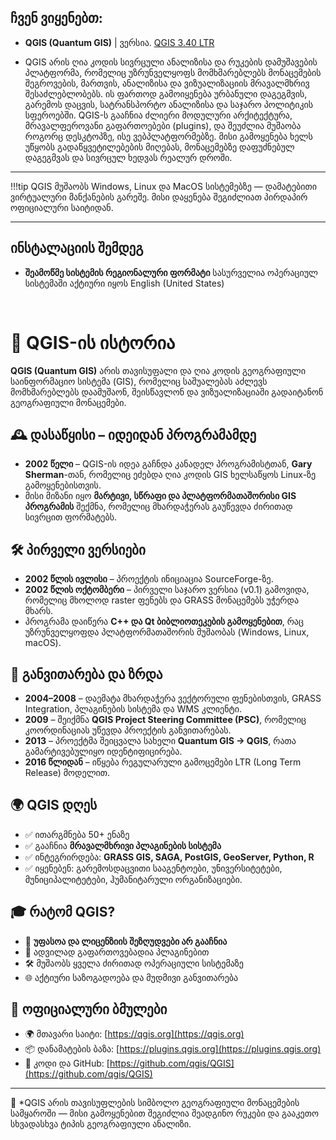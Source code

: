 ## ჩვენ ვიყენებთ:

- **QGIS (Quantum GIS)** | ვერსია. [QGIS 3.40  LTR](https://qgis.org/download/)

- QGIS არის ღია კოდის სივრცული ანალიზისა და რუკების დამუშავების პლატფორმა, რომელიც უზრუნველყოფს მომხმარებლებს მონაცემების შეგროვების, მართვის, ანალიზისა და ვიზუალიზაციის მრავალმხრივ შესაძლებლობებს. ის ფართოდ გამოიყენება ურბანული დაგეგმვის, გარემოს დაცვის, სატრანსპორტო ანალიზისა და საჯარო პოლიტიკის სფეროებში. QGIS-ს გააჩნია ძლიერი მოდულური არქიტექტურა, მრავალფეროვანი გაფართოებები (plugins), და შეუძლია მუშაობა როგორც დესკტოპზე, ისე ვებპლატფორმებზე. მისი გამოყენება ხელს უწყობს გადაწყვეტილებების მიღებას, მონაცემებზე დაფუძნებულ დაგეგმვას და სივრცულ ხედვას რეალურ დროში.

---

!!!tip 
    QGIS მუშაობს Windows, Linux და MacOS სისტემებზე — დამატებითი ვირტუალური მანქანების გარეშე. მისი დაყენება შეგიძლიათ პირდაპირ ოფიციალური საიტიდან.


---

## ინსტალაციის შემდეგ 

- **შეამოწმე სისტემის რეგიონალური ფორმატი**
    სასურველია ოპერაციულ სისტემაში აქტიური იყოს English (United States) 

    
<br>

# 🧭 QGIS-ის ისტორია

**QGIS (Quantum GIS)** არის თავისუფალი და ღია კოდის გეოგრაფიული საინფორმაციო სისტემა (GIS), რომელიც საშუალებას აძლევს მომხმარებლებს დაამუშაონ, შეისწავლონ და ვიზუალიზაციაში გადაიტანონ გეოგრაფიული მონაცემები.

## 🕰️ დასაწყისი – იდეიდან პროგრამამდე

- **2002 წელი** – QGIS-ის იდეა გაჩნდა კანადელ პროგრამისტთან, **Gary Sherman**-თან, რომელიც ეძებდა ღია კოდის GIS ხელსაწყოს Linux-ზე გამოყენებისთვის.
- მისი მიზანი იყო **მარტივი, სწრაფი და პლატფორმათაშორისი GIS პროგრამის** შექმნა, რომელიც მხარდაჭერას გაუწევდა ძირითად სივრცით ფორმატებს.

## 🛠️ პირველი ვერსიები

- **2002 წლის ივლისი** – პროექტის ინიციაცია SourceForge-ზე.
- **2002 წლის ოქტომბერი** – პირველი საჯარო ვერსია (v0.1) გამოვიდა, რომელიც მხოლოდ raster ფენებს და GRASS მონაცემებს უჭერდა მხარს.
- პროგრამა დაიწერა **C++ და Qt ბიბლიოთეკების გამოყენებით**, რაც უზრუნველყოფდა პლატფორმათაშორის მუშაობას (Windows, Linux, macOS).

## 🚀 განვითარება და ზრდა

- **2004–2008** – დაემატა მხარდაჭერა ვექტორული ფენებისთვის, GRASS Integration, პლაგინების სისტემა და WMS კლიენტი.
- **2009** – შეიქმნა **QGIS Project Steering Committee (PSC)**, რომელიც კოორდინაციას უწევდა პროექტის განვითარებას.
- **2013** – პროექტმა შეიცვალა სახელი **Quantum GIS → QGIS**, რათა გამარტივებულიყო იდენტიფიცირება.
- **2016 წლიდან** – იწყება რეგულარული გამოცემები LTR (Long Term Release) მოდელით.

## 🌍 QGIS დღეს

- ✅ ითარგმნება 50+ ენაზე  
- ✅ გააჩნია **მრავალმხრივი პლაგინების სისტემა**  
- ✅ ინტეგრირდება: **GRASS GIS, SAGA, PostGIS, GeoServer, Python, R**  
- ✅ იყენებენ: გარემოსდაცვითი სააგენტოები, უნივერსიტეტები, მუნიციპალიტეტები, ჰუმანიტარული ორგანიზაციები.

## 🎓 რატომ QGIS?

- 💸 **უფასოა და ლიცენზიის შეზღუდვები არ გააჩნია**  
- 🧩 ადვილად გაფართოვებადია პლაგინებით  
- 🛠️ მუშაობს ყველა ძირითად ოპერაციული სისტემაზე  
- 🌐 აქტიური საზოგადოება და მუდმივი განვითარება

## 🔗 ოფიციალური ბმულები

- 🌍 მთავარი საიტი: [https://qgis.org](https://qgis.org)  
- 📦 დანამატების ბაზა: [https://plugins.qgis.org](https://plugins.qgis.org)  
- 🧪 კოდი და GitHub: [https://github.com/qgis/QGIS](https://github.com/qgis/QGIS)

---

📌 *QGIS არის თავისუფლების სიმბოლო გეოგრაფიული მონაცემების სამყაროში — მისი გამოყენებით შეგიძლია შეადგინო რუკები და გააკეთო სხვადასხვა ტიპის გეოგრაფიული ანალიზი.


